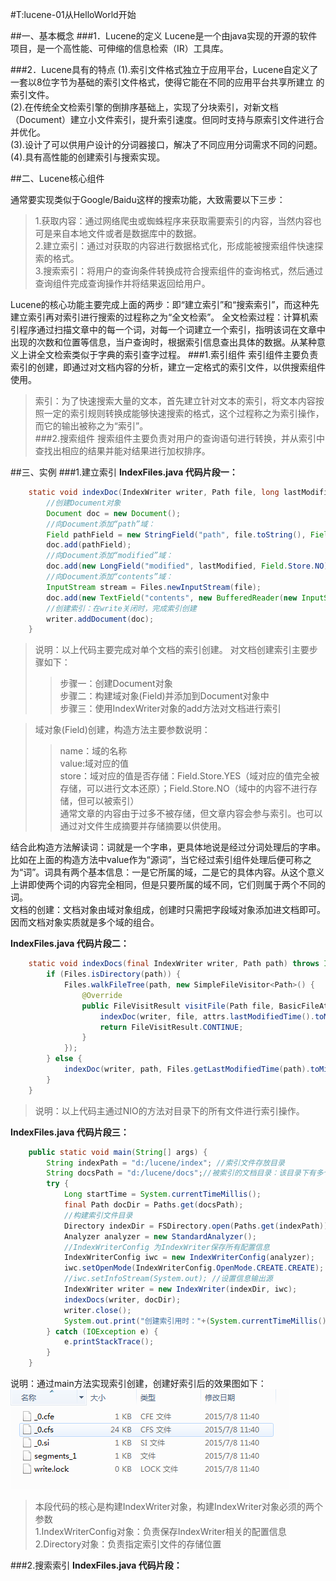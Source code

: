 #T:lucene-01从HelloWorld开始

##一、基本概念
###1．Lucene的定义
Lucene是一个由java实现的开源的软件项目，是一个高性能、可伸缩的信息检索（IR）工具库。

###2．Lucene具有的特点
(1).索引文件格式独立于应用平台，Lucene自定义了一套以8位字节为基础的索引文件格式，使得它能在不同的应用平台共享所建立
的索引文件。  
(2).在传统全文检索引擎的倒排序基础上，实现了分块索引，对新文档（Document）建立小文件索引，提升索引速度。但同时支持与原索引文件进行合并优化。  
(3).设计了可以供用户设计的分词器接口，解决了不同应用分词需求不同的问题。  
(4).具有高性能的创建索引与搜索实现。


##二、Lucene核心组件

通常要实现类似于Google/Baidu这样的搜索功能，大致需要以下三步：
>1.获取内容：通过网络爬虫或蜘蛛程序来获取需要索引的内容，当然内容也可是来自本地文件或者是数据库中的数据。  
>2.建立索引：通过对获取的内容进行数据格式化，形成能被搜索组件快速探索的格式。  
>3.搜索索引：将用户的查询条件转换成符合搜索组件的查询格式，然后通过查询组件完成查询操作并将结果返回给用户。

Lucene的核心功能主要完成上面的两步：即“建立索引”和“搜索索引”，而这种先建立索引再对索引进行搜索的过程称之为“全文检索”。
全文检索过程：计算机索引程序通过扫描文章中的每一个词，对每一个词建立一个索引，指明该词在文章中出现的次数和位置等信息，当户查询时，根据索引信息查出具体的数据。从某种意义上讲全文检索类似于字典的索引查字过程。
###1.索引组件
索引组件主要负责索引的创建，即通过对文档内容的分析，建立一定格式的索引文件，以供搜索组件使用。  
>索引：为了快速搜索大量的文本，首先建立针对文本的索引，将文本内容按照一定的索引规则转换成能够快速搜索的格式，这个过程称之为索引操作，而它的输出被称之为“索引”。  
###2.搜索组件
搜索组件主要负责对用户的查询语句进行转换，并从索引中查找出相应的结果并能对结果进行加权排序。

##三、实例
###1.建立索引
**IndexFiles.java 代码片段一：**
```java
	static void indexDoc(IndexWriter writer, Path file, long lastModified) throws IOException {
	    //创建Document对象
	    Document doc = new Document();
	    //向Document添加“path”域：
	    Field pathField = new StringField("path", file.toString(), Field.Store.YES);
	    doc.add(pathField);
	    //向Document添加“modified”域：
	    doc.add(new LongField("modified", lastModified, Field.Store.NO));
	    //向Document添加“contents”域：
	    InputStream stream = Files.newInputStream(file);
	    doc.add(new TextField("contents", new BufferedReader(new InputStreamReader(stream, StandardCharsets.UTF_8))));
	    //创建索引：在write关闭时，完成索引创建
	    writer.addDocument(doc);
	}
```
>说明：以上代码主要完成对单个文档的索引创建。 对文档创建索引主要步骤如下：  
>>步骤一：创建Document对象  
>>步骤二：构建域对象(Field)并添加到Document对象中  
>>步骤三：使用IndexWriter对象的add方法对文档进行索引  

>域对象(Field)创建，构造方法主要参数说明：
>>name：域的名称  
>>value:域对应的值  
>>store：域对应的值是否存储：Field.Store.YES（域对应的值完全被存储，可以进行文本还原）；Field.Store.NO（域中的内容不进行存储，但可以被索引）  
>>通常文章的内容由于过多不被存储，但文章内容会参与索引。也可以通过对文件生成摘要并存储摘要以供使用。
>>

结合此构造方法解读词：词就是一个字串，更具体地说是经过分词处理后的字串。比如在上面的构造方法中value作为“源词”，当它经过索引组件处理后便可称之为“词”。词具有两个基本信息：一是它所属的域，二是它的具体内容。从这个意义上讲即使两个词的内容完全相同，但是只要所属的域不同，它们则属于两个不同的词。  
文档的创建：文档对象由域对象组成，创建时只需把字段域对象添加进文档即可。因而文档对象实质就是多个域的组合。


**IndexFiles.java 代码片段二：**
```java
    static void indexDocs(final IndexWriter writer, Path path) throws IOException {
        if (Files.isDirectory(path)) {
            Files.walkFileTree(path, new SimpleFileVisitor<Path>() {
                @Override
                public FileVisitResult visitFile(Path file, BasicFileAttributes attrs) throws IOException {
                    indexDoc(writer, file, attrs.lastModifiedTime().toMillis());
                    return FileVisitResult.CONTINUE;
                }
            });
        } else {
            indexDoc(writer, path, Files.getLastModifiedTime(path).toMillis());
        }
    }
```
>说明：以上代码主通过NIO的方法对目录下的所有文件进行索引操作。  

**IndexFiles.java 代码片段三：**
```java
    public static void main(String[] args) {
        String indexPath = "d:/lucene/index"; //索引文件存放目录
        String docsPath = "d:/lucene/docs";//被索引的文档目录：该目录下有多个原始文档
        try {
            Long startTime = System.currentTimeMillis();
            final Path docDir = Paths.get(docsPath);
            //构建索引文件目录
            Directory indexDir = FSDirectory.open(Paths.get(indexPath));
            Analyzer analyzer = new StandardAnalyzer();
            //IndexWriterConfig 为IndexWriter保存所有配置信息
            IndexWriterConfig iwc = new IndexWriterConfig(analyzer);
            iwc.setOpenMode(IndexWriterConfig.OpenMode.CREATE.CREATE);
            //iwc.setInfoStream(System.out); //设置信息输出源
            IndexWriter writer = new IndexWriter(indexDir, iwc);
            indexDocs(writer, docDir);
            writer.close();
            System.out.print("创建索引用时："+(System.currentTimeMillis() - startTime));
        } catch (IOException e) {
            e.printStackTrace();
        }
    }
```
说明：通过main方法实现索引创建，创建好索引后的效果图如下：  
![索引文件列表](https://raw.githubusercontent.com/hutea/qsms/master/%E6%88%91%E7%9A%84%E7%AC%94%E8%AE%B0/Lucene%E7%AC%94%E8%AE%B0/images/%E4%BA%A7%E7%94%9F%E7%9A%84%E7%B4%A2%E5%BC%95%E6%96%87%E4%BB%B6.png)  

>本段代码的核心是构建IndexWriter对象，构建IndexWriter对象必须的两个参数   
>1.IndexWriterConfig对象：负责保存IndexWriter相关的配置信息  
>2.Directory对象：负责指定索引文件的存储位置

###2.搜索索引
**IndexFiles.java 代码片段：**  
```java

```






```java

```
